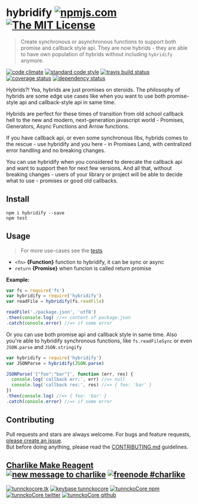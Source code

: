 # hybridify [![npmjs.com][npmjs-img]][npmjs-url] [![The MIT License][license-img]][license-url] 

> Create synchronous or asynchronous functions to support both promise and callback style api. They are now hybrids - they are able to have own population of hybrids without including `hybridify` anymore.

[![code climate][codeclimate-img]][codeclimate-url] [![standard code style][standard-img]][standard-url] [![travis build status][travis-img]][travis-url] [![coverage status][coveralls-img]][coveralls-url] [![dependency status][david-img]][david-url]

Hybrids?! Yea, hybrids are just promises on steroids. The philosophy of hybrids are some edge use cases like when you want to use both promise-style api and callback-style api in same time.

Hybrids are perfect for these times of transition from old school callback hell to the new and modern, next-generation javascript world - Promises, Generators, Async Functions and Arrow functions.

If you have callback api, or even some synchronous libs, hybrids comes to the rescue - use hybridify and you here - in Promises Land, with centralized error handling and no breaking changes.

You can use hybridify when you considered to derecate the callback api and want to support then for next few versions. And all that, without breaking changes - users of your library or project will be able to decide what to use - promises or good old callbacks.


## Install
```
npm i hybridify --save
npm test
```


## Usage
> For more use-cases see the [tests](./test.js)

- `<fn>` **{Function}** function to hybridify, it can be sync or async
- `return` **{Promise}**  when funcion is called return promise

**Example:**

```js
var fs = require('fs')
var hybridify = require('hybridify')
var readFile = hybridify(fs.readFile)

readFile('./package.json', 'utf8')
.then(console.log) //=> content of package.json
.catch(console.error) //=> if some error
```

Or you can use both promise api and callback style in same time. Also you're able to hybridify synchronous functions, like `fs.readFileSync` or even `JSON.parse` and `JSON.stringify`

```js
var hybridify = require('hybridify')
var JSONParse = hybridify(JSON.parse)

JSONParse('{"foo":"bar"}', function (err, res) {
  console.log('callback err:', err) //=> null
  console.log('callback res:', res) //=> { foo: 'bar' }
})
.then(console.log) //=> { foo: 'bar' }
.catch(console.error) //=> if some error
```


## Contributing

Pull requests and stars are always welcome. For bugs and feature requests, [please create an issue](https://github.com/hybridables/hybridify/issues/new).  
But before doing anything, please read the [CONTRIBUTING.md](./CONTRIBUTING.md) guidelines.


## [Charlike Make Reagent](http://j.mp/1stW47C) [![new message to charlike][new-message-img]][new-message-url] [![freenode #charlike][freenode-img]][freenode-url]

[![tunnckocore.tk][author-www-img]][author-www-url] [![keybase tunnckocore][keybase-img]][keybase-url] [![tunnckoCore npm][author-npm-img]][author-npm-url] [![tunnckoCore twitter][author-twitter-img]][author-twitter-url] [![tunnckoCore github][author-github-img]][author-github-url]


[npmjs-url]: https://www.npmjs.com/package/hybridify
[npmjs-img]: https://img.shields.io/npm/v/hybridify.svg?label=hybridify

[license-url]: https://github.com/hybridables/hybridify/blob/master/LICENSE.md
[license-img]: https://img.shields.io/badge/license-MIT-blue.svg


[codeclimate-url]: https://codeclimate.com/github/hybridables/hybridify
[codeclimate-img]: https://img.shields.io/codeclimate/github/hybridables/hybridify.svg

[travis-url]: https://travis-ci.org/hybridables/hybridify
[travis-img]: https://img.shields.io/travis/hybridables/hybridify.svg

[coveralls-url]: https://coveralls.io/r/hybridables/hybridify
[coveralls-img]: https://img.shields.io/coveralls/hybridables/hybridify.svg

[david-url]: https://david-dm.org/hybridables/hybridify
[david-img]: https://img.shields.io/david/hybridables/hybridify.svg

[standard-url]: https://github.com/feross/standard
[standard-img]: https://img.shields.io/badge/code%20style-standard-brightgreen.svg


[author-www-url]: http://www.tunnckocore.tk
[author-www-img]: https://img.shields.io/badge/www-tunnckocore.tk-fe7d37.svg

[keybase-url]: https://keybase.io/tunnckocore
[keybase-img]: https://img.shields.io/badge/keybase-tunnckocore-8a7967.svg

[author-npm-url]: https://www.npmjs.com/~tunnckocore
[author-npm-img]: https://img.shields.io/badge/npm-~tunnckocore-cb3837.svg

[author-twitter-url]: https://twitter.com/tunnckoCore
[author-twitter-img]: https://img.shields.io/badge/twitter-@tunnckoCore-55acee.svg

[author-github-url]: https://github.com/tunnckoCore
[author-github-img]: https://img.shields.io/badge/github-@tunnckoCore-4183c4.svg

[freenode-url]: http://webchat.freenode.net/?channels=charlike
[freenode-img]: https://img.shields.io/badge/freenode-%23charlike-5654a4.svg

[new-message-url]: https://github.com/tunnckoCore/messages
[new-message-img]: https://img.shields.io/badge/send%20me-message-green.svg
